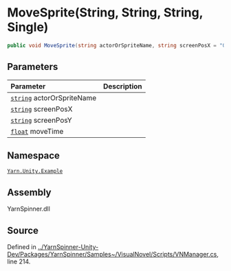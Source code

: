 # MoveSprite\(String, String, String, Single\)

```csharp
public void MoveSprite(string actorOrSpriteName, string screenPosX = "0.5", string screenPosY = "0.5", float moveTime = null)
```

## Parameters

| Parameter | Description |
| :--- | :--- |
| [`string`](https://docs.microsoft.com/dotnet/api/System.String) actorOrSpriteName |  |
| [`string`](https://docs.microsoft.com/dotnet/api/System.String) screenPosX |  |
| [`string`](https://docs.microsoft.com/dotnet/api/System.String) screenPosY |  |
| [`float`](https://docs.microsoft.com/dotnet/api/System.Single) moveTime |  |

## Namespace

[`Yarn.Unity.Example`](../)

## Assembly

YarnSpinner.dll

## Source

Defined in [../YarnSpinner-Unity-Dev/Packages/YarnSpinner/Samples~/VisualNovel/Scripts/VNManager.cs](https://github.com/YarnSpinnerTool/YarnSpinner-Unity//blob/develop/Samples~/VisualNovel/Scripts/VNManager.cs#L214), line 214.

